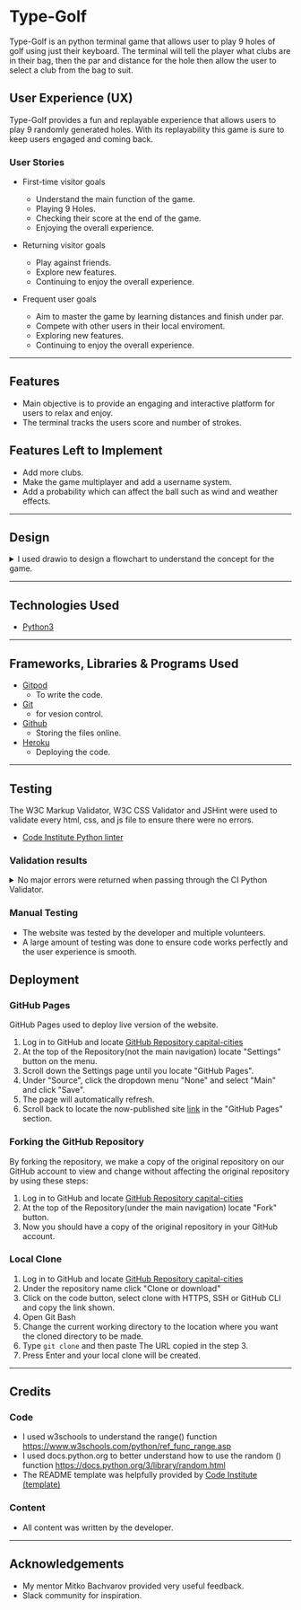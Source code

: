 # Type-Golf

Type-Golf is an python terminal game that allows user to play 9 holes of golf using just their keyboard. The terminal will tell the player what clubs are in their bag, then the par and distance for the hole then allow the user to select a club from the bag to suit.


## User Experience (UX)

Type-Golf provides a fun and replayable experience that allows users to play 9 randomly generated holes. With its replayability this game is sure to keep users engaged and coming back.

### User Stories

* First-time visitor goals
    * Understand the main function of the game.
    * Playing 9 Holes.
    * Checking their score at the end of the game.
    * Enjoying the overall experience.

* Returning visitor goals
    * Play against friends.
    * Explore new features.
    * Continuing to enjoy the overall experience.

* Frequent user goals
    * Aim to master the game by learning distances and finish under par.
    * Compete with other users in their local enviroment.
    * Exploring new features.
    * Continuing to enjoy the overall experience.

---

## Features

* Main objective is to provide an engaging and interactive platform for users to relax and enjoy.
* The terminal tracks the users score and number of strokes.

## Features Left to Implement

* Add more clubs.
* Make the game multiplayer and add a username system.
* Add a probability which can affect the ball such as wind and weather effects.

---

## Design

<details>Flow Chart
  <summary>I used drawio to design a flowchart to understand the concept for the game.
  </summary>
  
  ![Type-Golf-Flowchart](/assets/type-golf-flowchart.png)
</details>

---

## Technologies Used

* [Python3](https://en.wikipedia.org/wiki/Python_(programming_language))
---

## Frameworks, Libraries & Programs Used

* [Gitpod](https://www.gitpod.io/)
    * To write the code.
* [Git](https://git-scm.com/)
    * for vesion control.
* [Github](https://github.com/)
    * Storing the files online.
* [Heroku](https://www.heroku.com/auth/login)
    * Deploying the code.

---

## Testing

The W3C Markup Validator, W3C CSS Validator and JSHint were used to validate every html, css, and js file to ensure there were no errors.

* [Code Institute Python linter](https://pep8ci.herokuapp.com/)

### Validation results

<details>
<summary>No major errors were returned when passing through the CI Python Validator.
</summary>

3: E265 block comment should start with '# '

13: E265 block comment should start with '# '

49: E265 block comment should start with '# '

62: E265 block comment should start with '# '

66: E265 block comment should start with '# '

83: E501 line too long (93 > 79 characters)

88: E265 block comment should start with '# '

90: E265 block comment should start with '# '

93: E265 block comment should start with '# '

109: E265 block comment should start with '# '

120: E265 block comment should start with '# '

124: E265 block comment should start with '# '

125: E501 line too long (90 > 79 characters)

128: E265 block comment should start with '# '

139: E501 line too long (135 > 79 characters)

147: E501 line too long (119 > 79 characters)

155: E501 line too long (135 > 79 characters)

163: E501 line too long (166 > 79 characters)

166: E501 line too long (82 > 79 characters)


180: E265 block comment should start with '# '

195: E265 block comment should start with '# '

197: E501 line too long (89 > 79 characters)

199: E501 line too long (124 > 79 characters)

201: E501 line too long (81 > 79 characters)

205: E501 line too long (80 > 79 characters)

207: E501 line too long (81 > 79 characters)

209: E501 line too long (83 > 79 characters)

213: E501 line too long (82 > 79 characters)


235: W292 no newline at end of file
</details>


### Manual Testing 

* The website was tested by the developer and multiple volunteers.
* A large amount of testing was done to ensure code works perfectly and the user experience is smooth.

## Deployment

### GitHub Pages

GitHub Pages used to deploy live version of the website.
1. Log in to GitHub and locate [GitHub Repository capital-cities](https://github.com/Thomas-Tomo/capital-cities)
2. At the top of the Repository(not the main navigation) locate "Settings" button on the menu.
3. Scroll down the Settings page until you locate "GitHub Pages".
4. Under "Source", click the dropdown menu "None" and select "Main" and click "Save".
5. The page will automatically refresh.
6. Scroll back to locate the now-published site [link](https://thomas-tomo.github.io/capital-cities/) in the "GitHub Pages" section.

### Forking the GitHub Repository

By forking the repository, we make a copy of the original repository on our GitHub account to view and change without affecting the original repository by using these steps:

1. Log in to GitHub and locate [GitHub Repository capital-cities](https://github.com/Thomas-Tomo/capital-cities)
2. At the top of the Repository(under the main navigation) locate "Fork" button.
3. Now you should have a copy of the original repository in your GitHub account.

### Local Clone

1. Log in to GitHub and locate [GitHub Repository capital-cities](https://github.com/Thomas-Tomo/capital-cities)
2. Under the repository name click "Clone or download"
3. Click on the code button, select clone with HTTPS, SSH or GitHub CLI and copy the link shown.
4. Open Git Bash
5. Change the current working directory to the location where you want the cloned directory to be made.
6. Type `git clone` and then paste The URL copied in the step 3.
7. Press Enter and your local clone will be created.

---


## Credits

### Code

 * I used w3schools to understand the range() function https://www.w3schools.com/python/ref_func_range.asp
 * I used docs.python.org to better understand how to use the random () function https://docs.python.org/3/library/random.html
 * The README template was helpfully provided by [Code Institute (template)](https://github.com/Code-Institute-Solutions/readme-love-maths/blob/master/README.md)

  ### Content

  * All content was written by the developer.
---

## Acknowledgements

 * My mentor Mitko Bachvarov provided very useful feedback.
 * Slack community for inspiration.
